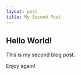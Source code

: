 ```yaml
---
layout: post
title: My Second Post
---
```


Hello World!
------------

This is my second blog post.

Enjoy again!